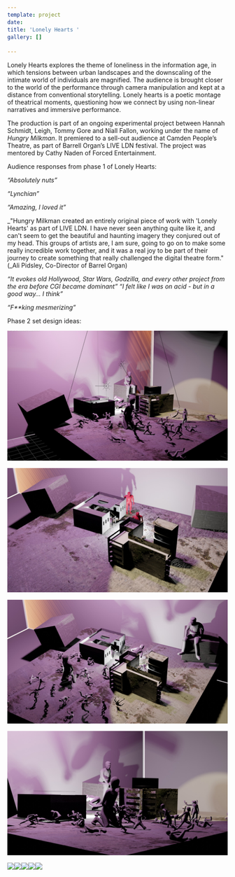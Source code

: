 ```yaml
---
template: project
date: 
title: 'Lonely Hearts '
gallery: []

---
```

Lonely Hearts explores the theme of loneliness in the information age, in which tensions between urban landscapes and the downscaling of the intimate world of individuals are magnified. The audience is brought closer to the world of the performance through camera manipulation and kept at a distance from conventional storytelling. Lonely hearts is a poetic montage of theatrical moments, questioning how we connect by using non-linear narratives and immersive performance.

The production is part of an ongoing experimental project between Hannah Schmidt, Leigh, Tommy Gore and Niall Fallon, working under the name of _Hungry Milkman_. It premiered to a sell-out audience at Camden People’s Theatre, as part of Barrell Organ’s LIVE LDN festival. The project was mentored by Cathy Naden of Forced Entertainment.

Audience responses from phase 1 of Lonely Hearts:

_“Absolutely nuts”_

_“Lynchian”_

_“Amazing, I loved it”_

_"Hungry Milkman created an entirely original piece of work with 'Lonely Hearts' as part of LIVE LDN. I have never seen anything quite like it, and can't seem to get the beautiful and haunting imagery they conjured out of my head. This groups of artists are, I am sure, going to go on to make some really incredible work together, and it was a real joy to be part of their journey to create something that really challenged the digital theatre form." (_Ali Pidsley, Co-Director of Barrel Organ)

_“It evokes old Hollywood, Star Wars, Godzilla, and every other project from the era before CGI became dominant” “I felt like I was on acid - but in a good way… I think”_

_“F**king mesmerizing”_

Phase 2 set design ideas:

![](/content/images/whatsapp-image-2022-02-20-at-23-14-37.jpeg)

![](/content/images/whatsapp-image-2022-02-20-at-23-15-15.jpeg)

![](/content/images/whatsapp-image-2022-02-20-at-23-15-15-1.jpeg)

![](/content/images/whatsapp-image-2022-02-20-at-23-15-15-2.jpeg)

![](/content/images/screenshot-2021-12-14-at-13-45-21.png)![](/content/images/screenshot-2021-12-14-at-13-45-30.png)![](/content/images/screenshot-2021-12-14-at-13-45-36.png)![](/content/images/screenshot-2021-12-14-at-13-45-42.png)![](/content/images/screenshot-2021-12-14-at-13-45-49.png)